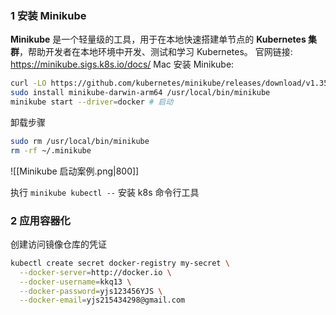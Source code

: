 ### 1 安装 Minikube
**Minikube** 是一个轻量级的工具，用于在本地快速搭建单节点的 **Kubernetes 集群**，帮助开发者在本地环境中开发、测试和学习 Kubernetes。
官网链接: https://minikube.sigs.k8s.io/docs/
Mac 安装 Minikube:
```sh
curl -LO https://github.com/kubernetes/minikube/releases/download/v1.35.0/minikube-darwin-arm64
sudo install minikube-darwin-arm64 /usr/local/bin/minikube
minikube start --driver=docker # 启动
```
卸载步骤
```sh
sudo rm /usr/local/bin/minikube
rm -rf ~/.minikube
```
![[Minikube 启动案例.png|800]]

执行 `minikube kubectl --` 安装 k8s 命令行工具
### 2 应用容器化
创建访问镜像仓库的凭证
```sh
kubectl create secret docker-registry my-secret \
  --docker-server=http://docker.io \
  --docker-username=kkq13 \
  --docker-password=yjs123456YJS \
  --docker-email=yjs215434298@gmail.com
```